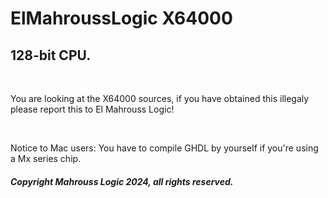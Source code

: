 # ElMahroussLogic X64000
## 128-bit CPU.

<br>

You are looking at the X64000 sources, if you have obtained this illegaly please report this to El Mahrouss Logic!

<br>

Notice to Mac users: You have to compile GHDL by yourself if you're using a Mx series chip.

##### Copyright Mahrouss Logic 2024, all rights reserved.